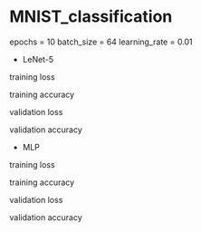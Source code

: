 # MNIST_classification
epochs = 10
batch_size = 64
learning_rate = 0.01


- LeNet-5

training loss

training accuracy

validation loss 

validation accuracy

- MLP

training loss 

training accuracy

validation loss 

validation accuracy
